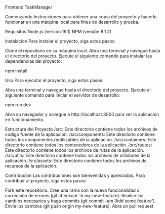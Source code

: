 Frontend TaskManager

Comenzando
Instrucciones para obtener una copia del proyecto y hacerlo funcionar en una máquina local para fines de desarrollo y prueba.

Requisitos
Node.js (versión 16.1)
NPM (versión 8.1.2)

Instalacion
Para instalar el proyecto, siga estos pasos:

Clone el repositorio en su máquina local. Abra una terminal y navegue hasta el directorio del proyecto. Ejecute el siguiente comando para instalar las dependencias del proyecto:

npm install

Uso
Para ejecutar el proyecto, siga estos pasos:

Abra una terminal y navegue hasta el directorio del proyecto. Ejecute el siguiente comando para iniciar el servidor de desarrollo:

npm run dev

Abra su navegador y navegue a http://localhost:3000 para ver la aplicación en funcionamiento.

Estructura del Proyecto
/src: Este directorio contiene todos los archivos de código fuente de la aplicación.
/src/components: Este directorio contiene todos los componentes reutilizables de la aplicación.
/src/containers: Este directorio contiene todos los contenedores de la aplicación.
/src/routes: Este directorio contiene todos los archivos de rutas de la aplicación.
/src/utils: Este directorio contiene todos los archivos de utilidades de la aplicación.
/src/assets: Este directorio contiene todos los archivos de recursos de la aplicación.


Contribución
Las contribuciones son bienvenidas y apreciadas. Para contribuir al proyecto, siga estos pasos:

Fork este repositorio.
Cree una rama con la nueva funcionalidad o corrección de errores (git checkout -b my-new-feature).
Realice los cambios necesarios y haga commits (git commit -am 'Add some feature').
Envíe los cambios (git push origin my-new-feature).
Abra un pull request.
